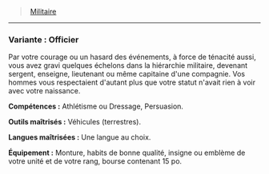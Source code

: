 ﻿---
!Items
Id: background_militaire_hd.md#variante--officier
ParentLink: background_militaire_hd.md#militaire
Name: 'Variante : Officier'
ParentName: Militaire
NameLevel: 3
---
> [Militaire](background_militaire_hd.md#militaire)

---

### Variante : Officier

Par votre courage ou un hasard des événements, à force de ténacité aussi, vous avez gravi quelques échelons dans la hiérarchie militaire, devenant sergent, enseigne, lieutenant ou même capitaine d'une compagnie. Vos hommes vous respectaient d'autant plus que votre statut n'avait rien à voir avec votre naissance.

**Compétences :** Athlétisme ou Dressage, Persuasion.

**Outils maîtrisés :** Véhicules (terrestres).

**Langues maîtrisées :** Une langue au choix.

**Équipement :** Monture, habits de bonne qualité, insigne ou emblème de votre unité et de votre rang, bourse contenant 15 po.


